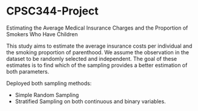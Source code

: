 # CPSC344-Project
Estimating the Average Medical Insurance Charges and the Proportion of Smokers Who Have Children

This study aims to estimate the average insurance costs per individual and the smoking proportion of parenthood. We assume the observation in the dataset to be randomly selected and independent. The goal of these estimates is to find which of the sampling provides a better estimation of both parameters.


Deployed both sampling methods:
-  Simple Random Sampling
-  Stratified Sampling
on both continuous and binary variables.

